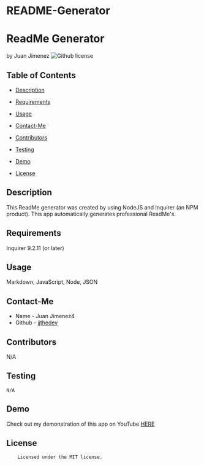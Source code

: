 # README-Generator
# ReadMe Generator 
by Juan Jimenez
![Github license](https://img.shields.io/badge/license-MIT-yellowgreen.svg)
## Table of Contents
* [Description](#description)
* [Requirements](#requirements)
* [Usage](#usage)
* [Contact-Me](#contact-me)
* [Contributors](#contributors)
* [Testing](#testing)
* [Demo](#demo)

* [License](#license)

## Description
This ReadMe generator was created by using NodeJS and Inquirer (an NPM product). This app automatically generates professional ReadMe's.
## Requirements
Inquirer 9.2.11 (or later)
## Usage
Markdown, JavaScript, Node, JSON
## Contact-Me
* Name - Juan Jimenez4
* Github - [jjthedev](https://github.com/JJTheDev)
## Contributors
N/A
## Testing
```
N/A
```
## Demo
Check out my demonstration of this app on YouTube [HERE](https://youtu.be/9YivEQFpmHQ)
## License

        Licensed under the MIT license.
